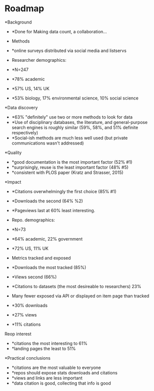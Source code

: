 # Roadmap

*Background
* *Done for Making data count, a collaboration...

* Methods
* *online surveys distributed via social media and listservs

* Researcher demographics:
* *N=247
* *78% academic
* *57% US, 14% UK
* *53% biology, 17% environmental science, 10% social science

*Data discovery
* *63% "definitely" use two or more methods to look for data
* *Use of disciplinary databases, the literature, and general-purpose search engines is roughly similar (59%, 58%, and 51% definite respectively)
* *Social-ish methods are much less well used (but private communications wasn't addressed)

*Quality
* *good documentation is the most important factor (52% #1)
* *surprisingly, reuse is the least important factor (48% #5)
* *consistent with PLOS paper (Kratz and Strasser, 2015)

*Impact
* *Citations overwhelmingly the first choice (85% #1)
* *Downloads the second (64% %2)
* *Pageviews last at 60% least interesting.

* Repo. demographics:
* *N=73
* *64% academic, 22% government
* *72% US, 11% UK

* Metrics tracked and exposed
* *Downloads the most tracked (85%)
* *Views second (66%)
* *Citations to datasets (the most desireable to researchers) 23%

* Many fewer exposed via API or displayed on item page than tracked
* *30% downloads
* *27% views
* *11% citations

Reop interest
* *citations the most interesting to 61%
* *landing pages the least to 51%

*Practical conclusions
* *citations are the most valuable to everyone
* *repos should expose stats downloads and citations
* *views and links are less important
* *data citation is good, collecting that info is good